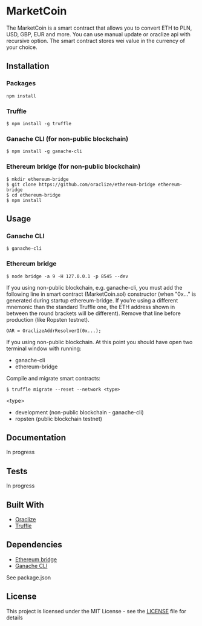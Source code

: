 # MarketCoin
The MarketCoin is a smart contract that allows you to convert ETH to PLN, USD, GBP, EUR and more. You can use manual update or oraclize api with recursive option. The smart contract stores wei value in the currency of your choice.

## Installation

### Packages
```
npm install
```

### Truffle
```
$ npm install -g truffle
```

### Ganache CLI (for non-public blockchain)
```
$ npm install -g ganache-cli
```

### Ethereum bridge (for non-public blockchain)
```
$ mkdir ethereum-bridge
$ git clone https://github.com/oraclize/ethereum-bridge ethereum-bridge
$ cd ethereum-bridge
$ npm install
```

## Usage

### Ganache CLI
```
$ ganache-cli
```

### Ethereum bridge
```
$ node bridge -a 9 -H 127.0.0.1 -p 8545 --dev
```

If you using non-public blockchain, e.g. ganache-cli, you must add the following line in smart contract (MarketCoin.sol) constructor (when "0x..." is generated during startup ethereum-bridge. If you’re using a different mnemonic than the standard Truffle one, the ETH address shown in between the round brackets will be different). Remove that line before production (like Ropsten testnet).

```
OAR = OraclizeAddrResolverI(0x...);
```

If you using non-public blockchain. At this point you should have open two terminal window with running:
  * ganache-cli
  * ethereum-bridge

Compile and migrate smart contracts:
```
$ truffle migrate --reset --network <type>
```

\<type>
  * development (non-public blockchain - ganache-cli)
  * ropsten (public blockchain testnet)

## Documentation
In progress

## Tests
In progress

## Built With

* [Oraclize](http://www.oraclize.it/)
* [Truffle](https://github.com/trufflesuite/truffle)

## Dependencies
* [Ethereum bridge](https://github.com/provable-things/ethereum-bridge)
* [Ganache CLI](https://github.com/trufflesuite/ganache-cli)

See package.json

## License

This project is licensed under the MIT License - see the [LICENSE](LICENSE) file for details


